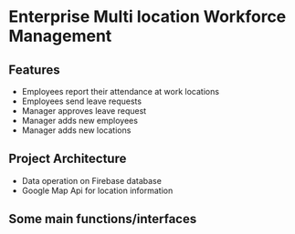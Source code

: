 # Enterprise Multi location Workforce Management
##  Features
- Employees report  their attendance at work locations
- Employees send leave requests
- Manager approves leave request
- Manager adds new employees
- Manager adds new locations

## Project Architecture
- Data operation on Firebase database 
- Google Map Api for location information

## Some main functions/interfaces
